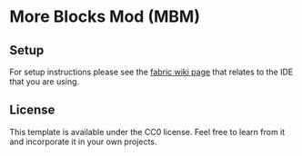 # More Blocks Mod (MBM)

## Setup

For setup instructions please see the [fabric wiki page](https://fabricmc.net/wiki/tutorial:setup) that relates to the IDE that you are using.

## License

This template is available under the CC0 license. Feel free to learn from it and incorporate it in your own projects.
